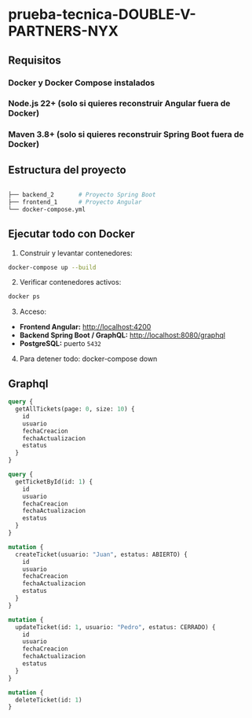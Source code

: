 # prueba-tecnica-DOUBLE-V-PARTNERS-NYX

## Requisitos

### Docker y Docker Compose instalados

### Node.js 22+ (solo si quieres reconstruir Angular fuera de Docker)

### Maven 3.8+ (solo si quieres reconstruir Spring Boot fuera de Docker)

## Estructura del proyecto

```bash

├── backend_2       # Proyecto Spring Boot
├── frontend_1      # Proyecto Angular
└── docker-compose.yml

```

## Ejecutar todo con Docker

1. Construir y levantar contenedores:
```bash
docker-compose up --build
```
2. Verificar contenedores activos:
```bash
docker ps
```
3. Acceso:
- **Frontend Angular:** [http://localhost:4200](http://localhost:4200)  
- **Backend Spring Boot / GraphQL:** [http://localhost:8080/graphql](http://localhost:8080/graphql)  
- **PostgreSQL:** puerto `5432`
4. Para detener todo:
docker-compose down

## Graphql

```graphql
query {
  getAllTickets(page: 0, size: 10) {
    id
    usuario
    fechaCreacion
    fechaActualizacion
    estatus
  }
}

query {
  getTicketById(id: 1) {
    id
    usuario
    fechaCreacion
    fechaActualizacion
    estatus
  }
}

mutation {
  createTicket(usuario: "Juan", estatus: ABIERTO) {
    id
    usuario
    fechaCreacion
    fechaActualizacion
    estatus
  }
}

mutation {
  updateTicket(id: 1, usuario: "Pedro", estatus: CERRADO) {
    id
    usuario
    fechaCreacion
    fechaActualizacion
    estatus
  }
}

mutation {
  deleteTicket(id: 1)
}

```